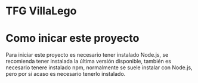 # TFG VillaLego

# Como inicar este proyecto

Para iniciar este proyecto es necesario tener instalado Node.js, se recomienda tener instalada la última versión disponible, también es necesario tenere instalado npm, normalmente se suele instalar con Node.js, pero por si acaso es necesario tenerlo instalado.

